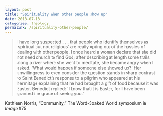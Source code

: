 ```yaml
---
layout: post
title: "Spirituality when other people show up"
date: 2013-07-13
categories: theology
permalink: /spirituality-other-people/
---
```


> I have long suspected . . . that people who identify themselves as ‘spiritual but not religious’ are really opting out of the hassles of dealing with other people. I once heard a woman declare that she did not need church to find God; after describing at length some trails along a river where she went to meditate, she became angry when I asked, 'What would happen if someone else showed up?’ Her unwillingness to even consider the question stands in sharp contrast to Saint Benedict’s response to a pilgrim who appeared at his hermitage explaining that he had brought a gift of food because it was Easter. Benedict replied: 'I know that it is Easter, for I have been granted the grace of seeing you.’

Kathleen Norris, “Community,” The Word-Soaked World symposium in *Image* #75